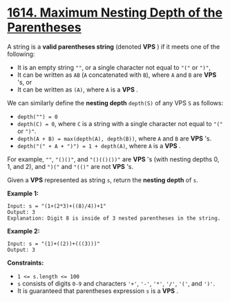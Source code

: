 # [1614. Maximum Nesting Depth of the Parentheses](https://leetcode.com/problems/maximum-nesting-depth-of-the-parentheses/description/?envType=daily-question&envId=2024-04-04)

A string is a **valid parentheses string** (denoted **VPS** ) if it meets one of the following:

-   It is an empty string `""`, or a single character not equal to `"("` or `")"`,
-   It can be written as `AB` (`A` concatenated with `B`), where `A` and `B` are **VPS** 's, or
-   It can be written as `(A)`, where `A` is a **VPS** .

We can similarly define the **nesting depth** `depth(S)` of any VPS `S` as follows:

-   `depth("") = 0`
-   `depth(C) = 0`, where `C` is a string with a single character not equal to `"("` or `")"`.
-   `depth(A + B) = max(depth(A), depth(B))`, where `A` and `B` are **VPS** 's.
-   `depth("(" + A + ")") = 1 + depth(A)`, where `A` is a **VPS** .

For example, `""`, `"()()"`, and `"()(()())"` are **VPS** 's (with nesting depths 0, 1, and 2), and `")("` and `"(()"` are not **VPS** 's.

Given a **VPS** represented as string `s`, return the **nesting depth** of `s`.

**Example 1:**

```
Input: s = "(1+(2*3)+((8)/4))+1"
Output: 3
Explanation: Digit 8 is inside of 3 nested parentheses in the string.
```

**Example 2:**

```
Input: s = "(1)+((2))+(((3)))"
Output: 3
```

**Constraints:**

-   `1 <= s.length <= 100`
-   `s` consists of digits `0-9` and characters `'+'`, `'-'`, `'*'`, `'/'`, `'('`, and `')'`.
-   It is guaranteed that parentheses expression `s` is a **VPS** .
